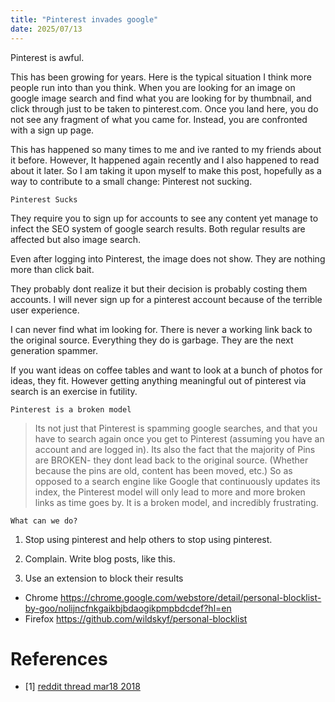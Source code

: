 ```yaml
---
title: "Pinterest invades google"
date: 2025/07/13
---
```


Pinterest is awful.

This has been growing for years. Here is the typical situation I think more people run into than you think. When you are looking for an image
on google image search and find what you are looking for by thumbnail, and click through just to be taken to pinterest.com. Once you land here,
you do not see any fragment of what you came for. Instead, you are confronted with a sign up page.

This has happened so many times to me and ive ranted to my friends about it before. However, It happened again recently and I also happened to read about it
later. So I am taking it upon myself to make this post, hopefully as a way to contribute to a small change: Pinterest not sucking.

`Pinterest Sucks`

They require you to sign up for accounts to see any content yet manage to infect the SEO system of google search results. Both regular
results are affected but also image search.

Even after logging into Pinterest, the image does not show. They are nothing more than click bait.

They probably dont realize it but their decision is probably costing them accounts. I will never sign up for a pinterest account because of the terrible
user experience.

I can never find what im looking for. There is never a working link back to the original source.  Everything they do is garbage. They are the next generation
spammer.

If you want ideas on coffee tables and want to look at a bunch of photos for ideas, they fit. However getting anything meaningful out of pinterest via search
is an exercise in futility.

`Pinterest is a broken model`

> Its not just that Pinterest is spamming google searches, and that you have to search again once you get to Pinterest (assuming you have an account and are logged in).
> Its also the fact that the majority of Pins are BROKEN- they dont lead back to the original source. (Whether because the pins are old, content has been moved, etc.)
> So as opposed to a search engine like Google that continuously updates its index, the Pinterest model will only lead to more and more broken links as time goes by.
> It is a broken model, and incredibly frustrating.

`What can we do?`

1. Stop using pinterest and help others to stop using pinterest.

2. Complain. Write blog posts, like this.

3. Use an extension to block their results

- Chrome https://chrome.google.com/webstore/detail/personal-blocklist-by-goo/nolijncfnkgaikbjbdaogikpmpbdcdef?hl=en
- Firefox https://github.com/wildskyf/personal-blocklist

# References

- [1] [reddit thread mar18 2018](https://www.reddit.com/r/google/comments/85atho/pinterest_needs_to_be_removed_from_google_imo/)
